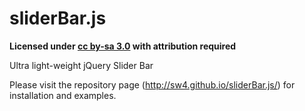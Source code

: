 sliderBar.js
=============

**Licensed under [cc by-sa 3.0](http://creativecommons.org/licenses/by-sa/3.0/) with attribution required**

Ultra light-weight jQuery Slider Bar

Please visit the repository page (http://sw4.github.io/sliderBar.js/) for installation and examples.
